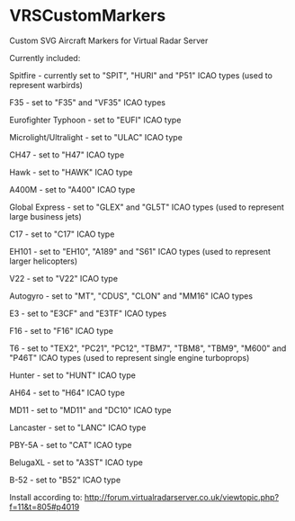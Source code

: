 # VRSCustomMarkers
Custom SVG Aircraft Markers for Virtual Radar Server

Currently included:

Spitfire - currently set to "SPIT",  "HURI" and "P51" ICAO types (used to represent warbirds)

F35 - set to "F35" and "VF35" ICAO types

Eurofighter Typhoon - set to "EUFI" ICAO type

Microlight/Ultralight - set to "ULAC" ICAO type

CH47 - set to "H47" ICAO type

Hawk - set to "HAWK" ICAO type

A400M - set to "A400" ICAO type

Global Express - set to "GLEX" and "GL5T" ICAO types (used to represent large business jets)

C17 - set to "C17" ICAO type

EH101 - set to "EH10", "A189" and "S61" ICAO types (used to represent larger helicopters)

V22 - set to "V22" ICAO type

Autogyro - set to "MT", "CDUS", "CLON" and "MM16" ICAO types

E3 - set to "E3CF" and "E3TF" ICAO types

F16 - set to "F16" ICAO type

T6 - set to "TEX2", "PC21", "PC12", "TBM7", "TBM8", "TBM9", "M600" and "P46T" ICAO types (used to represent single engine turboprops)

Hunter - set to "HUNT" ICAO type

AH64 - set to "H64" ICAO type

MD11 - set to "MD11" and "DC10" ICAO type

Lancaster - set to "LANC" ICAO type

PBY-5A - set to "CAT" ICAO type

BelugaXL - set to "A3ST" ICAO type

B-52 - set to "B52" ICAO type

Install according to: http://forum.virtualradarserver.co.uk/viewtopic.php?f=11&t=805#p4019
